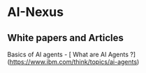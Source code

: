 # AI-Nexus

## White papers and Articles
Basics of AI agents - [ What are AI Agents ?] (https://www.ibm.com/think/topics/ai-agents)
